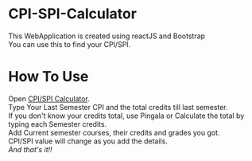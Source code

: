 # CPI-SPI-Calculator
This WebApplication is created using reactJS and Bootstrap<br/>
You can use this to find your CPI/SPI.
# How To Use<br/>
Open <a href="https://h4rshp.github.io/CPI-SPI-Calculator/">CPI/SPI Calculator</a>.<br/>
Type Your Last Semester CPI and the total credits till last semester.<br/>
If you don't know your credits total, use Pingala or Calculate the total by typing each Semester credits.<br/>
Add Current semester courses, their credits and grades you got.<br/>
CPI/SPI value will change as you add the details.<br/>
<i>And that's it!!</i>
